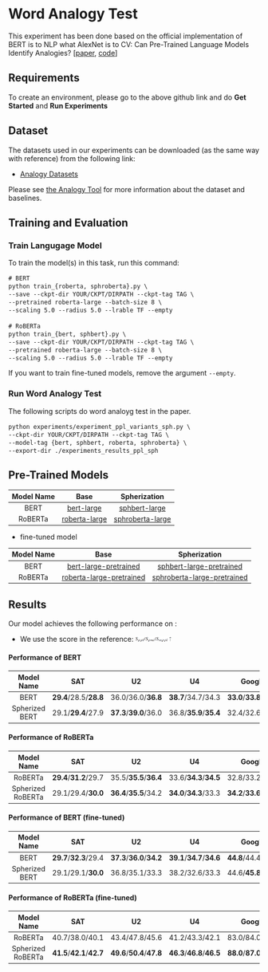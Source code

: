 # Word Analogy Test

This experiment has been done based on the official implementation of BERT is to NLP what AlexNet is to CV: Can Pre-Trained Language Models Identify Analogies? \[[paper](https://aclanthology.org/2021.acl-long.280.pdf), [code](https://github.com/asahi417/analogy-language-model)\]

## Requirements

To create an environment, please go to the above github link and do **Get Started** and **Run Experiments**

## Dataset

The datasets used in our experiments can be downloaded (as the same way with reference) from the following link:
- [Analogy Datasets](https://github.com/asahi417/AnalogyTools/releases/download/0.0.0/analogy_test_dataset.zip)

Please see [the Analogy Tool](https://github.com/asahi417/AnalogyTools) for more information about the dataset and baselines.


## Training and Evaluation

### Train Langugage Model

To train the model(s) in this task, run this command:

```
# BERT
python train_{roberta, sphroberta}.py \
--save --ckpt-dir YOUR/CKPT/DIRPATH --ckpt-tag TAG \
--pretrained roberta-large --batch-size 8 \
--scaling 5.0 --radius 5.0 --lrable TF --empty

# RoBERTa
python train_{bert, sphbert}.py \
--save --ckpt-dir YOUR/CKPT/DIRPATH --ckpt-tag TAG \
--pretrained roberta-large --batch-size 8 \
--scaling 5.0 --radius 5.0 --lrable TF --empty
```

If you want to train fine-tuned models, remove the argument ```--empty```.

### Run Word Analogy Test

The following scripts do word analoyg test in the paper.

```
python experiments/experiment_ppl_variants_sph.py \
--ckpt-dir YOUR/CKPT/DIRPATH --ckpt-tag TAG \
--model-tag {bert, sphbert, roberta, sphroberta} \
--export-dir ./experiments_results_ppl_sph
```


## Pre-Trained Models

| Model Name   |  Base |  Spherization |
|:----------:|:-------------:|:-------------:|
| BERT |  [bert-large](https://drive.google.com/file/d/1JVY6CjdlOYgUA3YM8624AkN52PdH_cHW/view?usp=sharing)    | [sphbert-large](https://drive.google.com/file/d/1-nZLGUWQNSLNCmA7Gy37O0qKD192G8_S/view?usp=sharing)
| RoBERTa |  [roberta-large](https://drive.google.com/file/d/1WIhLrPZ97YEdhq4MEsq-ny3nrqoIDlkd/view?usp=sharing)    | [sphroberta-large](https://drive.google.com/file/d/1aMXT6v2ftVFPFbNPgasCfmESc_xHrRXB/view?usp=sharing)

* fine-tuned model

| Model Name   |  Base |  Spherization |
|:----------:|:-------------:|:-------------:|
| BERT |  [bert-large-pretrained](https://drive.google.com/file/d/111UU_pv5APpx-IYc4q5XICQ2HTgxer34/view?usp=sharing)    | [sphbert-large-pretrained](https://drive.google.com/file/d/18VLf8g5I-v4Hb9Aapi53oU-vsOwbuwXA/view?usp=sharing)
| RoBERTa |  [roberta-large-pretrained](https://drive.google.com/file/d/1xJc2vmCdpeE4r-XZYnMmlc7dXZwXWb5c/view?usp=sharing)    | [sphroberta-large-pretrained](https://drive.google.com/file/d/1cnnvVCFPY-UFiq6HJZrJ3AaQCmoRBbsK/view?usp=sharing)



## Results

Our model achieves the following performance on :

* We use the score in the reference: <img src="../figures/formula_analogy.PNG" alt="analogy_score" width="15%" height="15%">

#### Performance of BERT
| Model Name |   SAT   |   U2   |   U4   |   Google   |   BATS   |  Avg.  |
|:----------:|:-------:|:------:|:------:|:----------:|:--------:|:------:|
| BERT | **29.4**/28.5/**28.8** | 36.0/36.0/**36.8** | **38.7**/34.7/34.3 | **33.0**/**33.8**/**33.0** | 32.3/**35.0**/33.2 | **33.9**/33.6/**33.2** |
| Spherized BERT | 29.1/**29.4**/27.9 | **37.3**/**39.0**/36.0 | 36.8/**35.9**/**35.4** | 32.4/32.6/32.2 | **34.0**/34.2/**33.8** | **33.9**/**34.2**/33.1 |

#### Performance of RoBERTa

| Model Name |   SAT   |   U2   |   U4   |   Google   |   BATS   |  Avg.  |
|:----------:|:-------:|:------:|:------:|:----------:|:--------:|:------:|
| RoBERTa | **29.4**/**31.2**/29.7 | 35.5/**35.5**/**36.4** | 33.6/**34.3**/**34.5** | 32.8/33.2/30.8 | 30.9/31.6/30.9 | 32.4/33.1/32.5 |
| Spherized RoBERTa | 29.1/29.4/**30.0** | **36.4**/**35.5**/34.2 | **34.0**/**34.3**/33.3 | **34.2**/**33.6**/**32.8** | **35.0**/**33.9**/**34.8** | **33.7**/**33.3**/**33.0** |

#### Performance of BERT (fine-tuned)

| Model Name |   SAT   |   U2   |   U4   |   Google   |   BATS   |  Avg.  |
|:----------:|:-------:|:------:|:------:|:----------:|:--------:|:------:|
| BERT | **29.7**/**32.3**/29.4 | **37.3**/**36.0**/**34.2** | **39.1**/**34.7**/**34.6** | **44.8**/44.4/44.2 | **44.1**/**41.3**/**40.7** | **39.0**/**37.7**/**36.6** |
| Spherized BERT | 29.1/29.1/**30.0** | 36.8/35.1/33.3 | 38.2/32.6/33.3 | 44.6/**45.8**/**44.4** | 40.8/38.8/39.3 | 37.9/36.3/36.1 |

#### Performance of RoBERTa (fine-tuned)

| Model Name |   SAT   |   U2   |   U4   |   Google   |   BATS   |  Avg.  |
|:----------:|:-------:|:------:|:------:|:----------:|:--------:|:------:|
| RoBERTa | 40.7/38.0/40.1 | 43.4/47.8/45.6 | 41.2/43.3/42.1 | 83.0/84.0/83.2 | 68.1/68.5/69.3 | 55.3/56.3/56.0 |
| Spherized RoBERTa | **41.5**/**42.1**/**42.7** | **49.6**/**50.4**/**47.8** | **46.3**/**46.8**/**46.5** | **88.0**/**87.0**/**88.4** | **71.0**/**70.7**/**70.9** | **59.3**/**59.4**/**59.3** |
